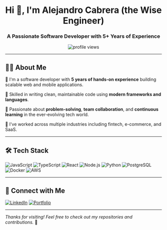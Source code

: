 <h1 align="center">Hi 👋, I'm Alejandro Cabrera (the Wise Engineer)</h1>
<h3 align="center">A Passionate Software Developer with 5+ Years of Experience</h3>

<p align="center">
  <img src="https://komarev.com/ghpvc/?username=your-github-username&label=Profile%20views&color=0e75b6&style=flat" alt="profile views" />
</p>

---

## 🧑‍💻 About Me

🔹 I'm a software developer with **5 years of hands-on experience** building scalable web and mobile applications.

🔹 Skilled in writing clean, maintainable code using **modern frameworks and languages**.

🔹 Passionate about **problem-solving**, **team collaboration**, and **continuous learning** in the ever-evolving tech world.

🔹 I've worked across multiple industries including fintech, e-commerce, and SaaS.

---

## 🛠️ Tech Stack

![JavaScript](https://img.shields.io/badge/-JavaScript-F7DF1E?style=for-the-badge&logo=javascript&logoColor=black)
![TypeScript](https://img.shields.io/badge/-TypeScript-3178C6?style=for-the-badge&logo=typescript&logoColor=white)
![React](https://img.shields.io/badge/-React-61DAFB?style=for-the-badge&logo=react&logoColor=black)
![Node.js](https://img.shields.io/badge/-Node.js-339933?style=for-the-badge&logo=node.js&logoColor=white)
![Python](https://img.shields.io/badge/-Python-3776AB?style=for-the-badge&logo=python&logoColor=white)
![PostgreSQL](https://img.shields.io/badge/-PostgreSQL-4169E1?style=for-the-badge&logo=postgresql&logoColor=white)
![Docker](https://img.shields.io/badge/-Docker-2496ED?style=for-the-badge&logo=docker&logoColor=white)
![AWS](https://img.shields.io/badge/-AWS-232F3E?style=for-the-badge&logo=amazonaws&logoColor=white)


---

## 🔗 Connect with Me

[![LinkedIn](https://img.shields.io/badge/-LinkedIn-blue?style=for-the-badge&logo=linkedin&logoColor=white)](https://www.linkedin.com/in/alejcabrera07/)
[![Portfolio](https://img.shields.io/badge/-Portfolio-000?style=for-the-badge&logo=internetexplorer&logoColor=white)](https://ac-technology.netlify.app/)

---

_Thanks for visiting! Feel free to check out my repositories and contributions._ 🚀
